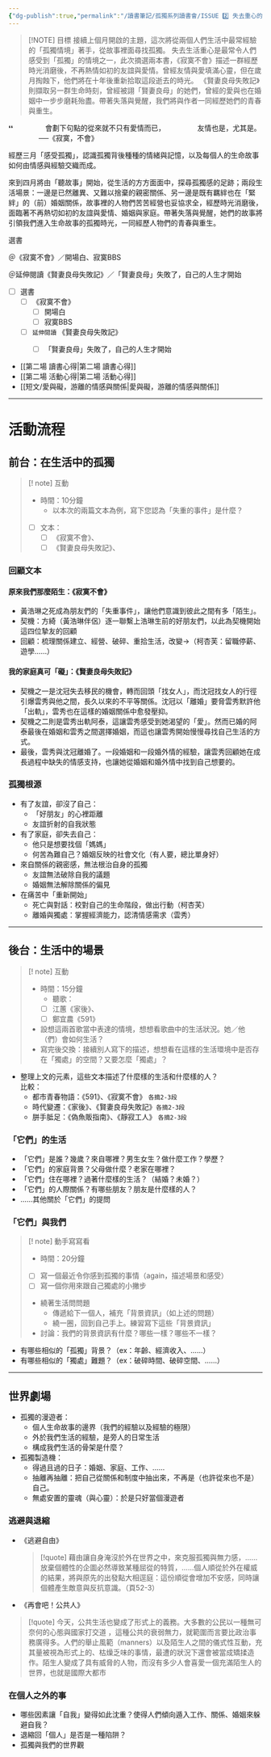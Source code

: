 ```yaml
---
{"dg-publish":true,"permalink":"/讀書筆記/孤獨系列讀書會/ISSUE 2️⃣ 失去重心的日子/","title":"ISSUE 2️⃣ 失去重心的日子","tags":["Reading_Notes","橋本書屋","獨，書會"],"created":"2024-04-27T02:03:45.000+08:00","updated":"2025-05-06T01:18:20.151+08:00"}
---
```



> [!NOTE] 目標
> 接續上個月開啟的主題，這次將從兩個人們生活中最常經驗的「孤獨情境」著手，從故事裡面尋找孤獨。
> 失去生活重心是最常令人們感受到「孤獨」的情境之一，此次摘選兩本書，《寂寞不會》描述一群經歷時光消磨後，不再熱情如初的友誼與愛情。曾經友情與愛填滿心靈，但在歲月掏蝕下，他們將在十年後重新拾取這段逝去的時光。
> 《賢妻良母失敗記》則擷取另一群生命時刻，曾經被詡「賢妻良母」的她們，曾經的愛與也在婚姻中一步步磨耗殆盡。帶著失落與覺醒，我們將與作者一同經歷她們的青春與重生。



❛❛
　　
　　會劃下句點的從來就不只有愛情而已，
　　
　　友情也是，尤其是。
　　
　　──《寂寞，不會》

經歷三月「感受孤獨」，認識孤獨背後種種的情緒與記憶，以及每個人的生命故事如何由情感與經驗交織而成。

來到四月將由「聽故事」開始，從生活的方方面面中，探尋孤獨感的足跡；兩段生活場景：一邊是已然離異、又難以捨棄的親密關係、另一邊是既有羈絆也在「緊絆」的（前）婚姻關係，故事裡的人物們苦苦經營也妥協求全，經歷時光消磨後，面臨著不再熱切如初的友誼與愛情、婚姻與家庭。帶著失落與覺醒，她們的故事將引領我們進入生命故事的孤獨時光，一同經歷人物們的青春與重生。

選書

＠《寂寞不會》／開場白、寂寞BBS

＠延伸閱讀《賢妻良母失敗記》／「賢妻良母」失敗了，自己的人生才開始


- [ ] 選書
	- [ ] 《寂寞不會》
		- [ ] 開場白
		- [ ] 寂寞BBS
	- [ ] `延伸閱讀` 《賢妻良母失敗記》
		- [ ] 「賢妻良母」失敗了，自己的人生才開始



- [[第二場 讀書心得\|第二場 讀書心得]]
- [[第二場 活動心得\|第二場 活動心得]]
- [[短文/愛與礙，游離的情感與關係\|愛與礙，游離的情感與關係]]



---
# 活動流程

## 前台：在生活中的孤獨

> [! note] 互動
> - 時間：10分鐘
>    - 以本次的兩篇文本為例，寫下您認為「失重的事件」是什麼？ 
> - [ ] 文本：
>    - [ ] 《寂寞不會》、
>    - [ ] 《賢妻良母失敗記》、

### 回顧文本
#### 原來我們那麼陌生：《寂寞不會》
- 黃浩琳之死成為朋友們的「失重事件」，讓他們意識到彼此之間有多「陌生」。
- 契機：方綺（黃浩琳伴侶）逐一聯繫上浩琳生前的好朋友們，以此為契機開始這四位摯友的回顧
- 回顧：梳理關係建立、經營、破碎、重拾生活，改變→（柯杏芙：留職停薪、遊學……）

#### 我的家庭真可「礙」：《賢妻良母失敗記》
- 契機之一是沈冠失去移民的機會，轉而回頭「找女人」，而沈冠找女人的行徑引爆雲秀與他之間，長久以來的不平等關係。沈冠以「離婚」要脅雲秀默許他「出軌」，雲秀也在這樣的婚姻關係中愈發壓抑。
- 契機之二則是雲秀出軌阿泰，這讓雲秀感受到她渴望的「愛」。然而已婚的阿泰最後在婚姻和雲秀之間選擇婚姻，而這也讓雲秀開始慢慢尋找自己生活的方式。
- 最後，雲秀與沈冠離婚了。一段婚姻和一段婚外情的經驗，讓雲秀回顧她在成長過程中缺失的情感支持，也讓她從婚姻和婚外情中找到自己想要的。



### 孤獨根源

- 有了友誼，卻沒了自己：
	- 「好朋友」的心裡距離
	- 友誼折射的自我狀態
- 有了家庭，卻失去自己：
	- 他只是想要找個「媽媽」
	- 何苦為難自己？婚姻反映的社會文化（有人要，總比單身好）
- 來自關係的親密感，無法根治自身的孤獨
	- 友誼無法破除自我的議題
	- 婚姻無法解除關係的偏見
- 在痛苦中「重新開始」
	- 死亡與對話：校對自己的生命階段，做出行動（柯杏芙）
	- 離婚與獨處：掌握經濟能力，認清情感需求（雲秀）

---
## 後台：生活中的場景
> [! note] 互動
> - 時間：15分鐘
>    - 聽歌：
>    - [ ] 江蕙《家後》、
>    - [ ] 鄭宜農《591》
> - 設想這兩首歌當中表達的情境，想想看歌曲中的生活狀況。她／他（們）會如何生活？
> - 寫完後交換：接續別人寫下的描述，想想看在這樣的生活環境中是否存在「獨處」的空間？又要怎麼「獨處」？

- 整理上文的元素，這些文本描述了什麼樣的生活和什麼樣的人？  
比較：
  - 都市青春物語：《591》、《寂寞不會》 `各摘2-3段`
  - 時代變遷：《家後》、《賢妻良母失敗記》`各摘2-3段`
  - 胼手胝足：《偽魚販指南》、《靜寂工人》 `各摘2-3段`

### 「它們」的生活
- 「它們」是誰？幾歲？來自哪裡？男生女生？做什麼工作？學歷？
- 「它們」的家庭背景？父母做什麼？老家在哪裡？
- 「它們」住在哪裡？過著什麼樣的生活？（結婚？未婚？）
- 「它們」的人際關係？有哪些朋友？朋友是什麼樣的人？
- ……其他關於「它們」的提問

### 「它們」與我們
> [! note] 動手寫寫看
> - 時間：20分鐘
> - [ ] 寫一個最近令你感到孤獨的事情（again，描述場景和感受）
> - [ ] 寫一個你用來跟自己獨處的小撇步
> - 繞著生活問問題
> 	- 傳遞給下一個人，補充「背景資訊」（如上述的問題）
> 	- 繞一圈，回到自己手上。練習寫下這些「背景資訊」
> - 討論：我們的背景資訊有什麼？哪些一樣？哪些不一樣？

- 有哪些相似的「孤獨」背景？（ex：年齡、經濟收入、……）
- 有哪些相似的「獨處」難題？（ex：破碎時間、破碎空間、……）

---

## 世界劇場

- 孤獨的漫遊者：
	- 個人生命故事的邊界（我們的經驗以及經驗的極限）
	- 外於我們生活的經驗，是旁人的日常生活
	- 構成我們生活的骨架是什麼？
- 孤獨製造機：
	- 得過且過的日子：婚姻、家庭、工作、……
	- 抽離再抽離：把自己從關係和制度中抽出來，不再是（也許從來也不是）自己。
	- 無處安置的靈魂（與心靈）：於是只好當個漫遊者


### 逃避與退縮

- 《逃避自由》  
  > [!quote] 
	> 藉由讓自身淹沒於外在世界之中，來克服孤獨與無力感，……放棄個體性的企圖必然導致某種屈從的特質，……個人順從於外在權威的結果，將與原先的出發點大相逕庭：這份順從會增加不安感，同時讓個體產生敵意與反抗意識。（頁52-3）

- 《再會吧！公共人》
> [!quote]
> 今天，公共生活也變成了形式上的義務。大多數的公民以一種無可奈何的心態與國家打交道 ，這種公共的衰弱無力，就範圍而言要比政治事務廣得多。人們的舉止風範（manners）以及陌生人之間的儀式性互動，充其量被視為形式上的、枯燥乏味的事情，最遭的狀況下還會被當成矯揉造作。陌生人變成了具有威脅的人物，而沒有多少人會喜愛一個充滿陌生人的世界，也就是國際大都市

### 在個人之外的事
- 哪些因素讓「自我」變得如此沈重？使得人們傾向遁入工作、關係、婚姻來躲避自我？
- 退縮回「個人」是否是一種陷阱？
- 孤獨與我們的世界觀
